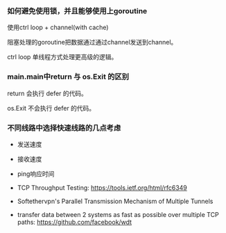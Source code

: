 ### 如何避免使用锁，并且能够使用上goroutine

使用ctrl loop + channel(with cache)

阻塞处理的goroutine把数据通过通过channel发送到channel。

ctrl loop 单线程方式处理更高级的逻辑。

### main.main中return 与 os.Exit 的区别

return 会执行 defer 的代码。

os.Exit 不会执行 defer 的代码。

### 不同线路中选择快速线路的几点考虑
* 发送速度
* 接收速度
* ping响应时间

* TCP Throughput Testing: https://tools.ietf.org/html/rfc6349
* Softethervpn's Parallel Transmission Mechanism of Multiple Tunnels
* transfer data between 2 systems as fast as possible over multiple TCP paths: https://github.com/facebook/wdt

